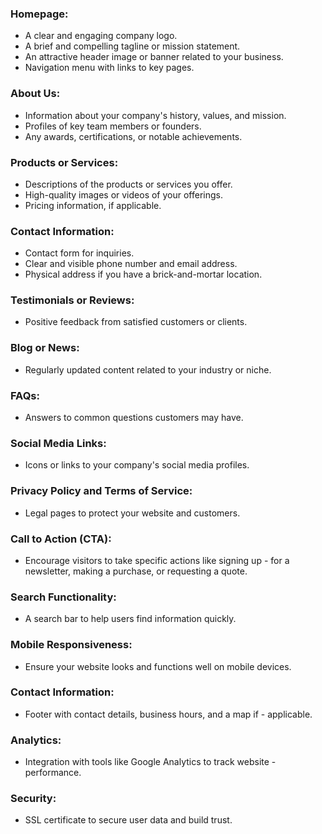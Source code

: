 
### Homepage:

- A clear and engaging company logo.
- A brief and compelling tagline or mission statement.
- An attractive header image or banner related to your business.
- Navigation menu with links to key pages.

### About Us:

- Information about your company's history, values, and mission.
- Profiles of key team members or founders.
- Any awards, certifications, or notable achievements.

### Products or Services:

- Descriptions of the products or services you offer.
- High-quality images or videos of your offerings.
- Pricing information, if applicable.

### Contact Information:

- Contact form for inquiries.
- Clear and visible phone number and email address.
- Physical address if you have a brick-and-mortar location.

### Testimonials or Reviews:

- Positive feedback from satisfied customers or clients.

### Blog or News:

- Regularly updated content related to your industry or niche.

### FAQs:

- Answers to common questions customers may have.

### Social Media Links:

- Icons or links to your company's social media profiles.

### Privacy Policy and Terms of Service:

- Legal pages to protect your website and customers.

### Call to Action (CTA):

- Encourage visitors to take specific actions like signing up - for a newsletter, making a purchase, or requesting a quote.

### Search Functionality:

- A search bar to help users find information quickly.

### Mobile Responsiveness:

- Ensure your website looks and functions well on mobile devices.

### Contact Information:

- Footer with contact details, business hours, and a map if - applicable.

### Analytics:

- Integration with tools like Google Analytics to track website - performance.

### Security:

- SSL certificate to secure user data and build trust.
